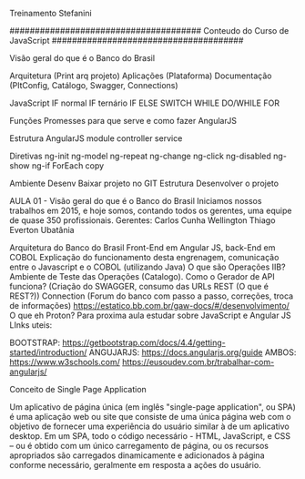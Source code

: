 Treinamento Stefanini

###################################### Conteudo do Curso de JavaScript ######################################

Visão geral do que é o Banco do Brasil

Arquitetura (Print arq projeto)
Aplicações (Plataforma)
Documentação (PltConfig, Catálogo, Swagger, Connections)

JavaScript 
    IF normal 
    IF ternário 
    IF ELSE
    SWITCH 
    WHILE 
    DO/WHILE 
    FOR

Funções
Promesses para que serve e como fazer
AngularJS

Estrutura AngularJS 
    module 
    controller 
    service

Diretivas 
    ng-init 
    ng-model 
    ng-repeat 
    ng-change 
    ng-click 
    ng-disabled 
    ng-show 
    ng-if 
    ForEach 
    copy
    
Ambiente Desenv Baixar projeto no GIT Estrutura Desenvolver o projeto

AULA 01 - Visão geral do que é o Banco do Brasil Iniciamos nossos trabalhos em 2015, e hoje somos, contando todos os gerentes, uma equipe de quase 350 profissionais. Gerentes: Carlos Cunha Wellington Thiago Everton Ubatânia

Arquitetura do Banco do Brasil
Front-End em Angular JS, back-End em COBOL
Explicação do funcionamento desta engrenagem, comunicação entre o Javascript e o COBOL (utilizando Java)
O que são Operações IIB?
Ambiente de Teste das Operações (Catalogo).
Como o Gerador de API funciona? (Criação do SWAGGER, consumo das URLs REST (O que é REST?))
Connection (Forum do banco com passo a passo, correções, troca de informações)
https://estatico.bb.com.br/gaw-docs/#/desenvolvimento/
O que eh Proton?
Para proxima aula estudar sobre JavaScript e Angular JS LInks uteis:

BOOTSTRAP: https://getbootstrap.com/docs/4.4/getting-started/introduction/ ANGUJARJS: https://docs.angularjs.org/guide AMBOS: https://www.w3schools.com/ https://eusoudev.com.br/trabalhar-com-angularjs/

Conceito de Single Page Application

Um aplicativo de página única (em inglês "single-page application", ou SPA) é uma aplicação web ou site que consiste de uma única página web com o objetivo de fornecer uma experiência do usuário similar à de um aplicativo desktop. Em um SPA, todo o código necessário - HTML, JavaScript, e CSS – ou é obtido com um único carregamento de página, ou os recursos apropriados são carregados dinamicamente e adicionados à página conforme necessário, geralmente em resposta a ações do usuário.